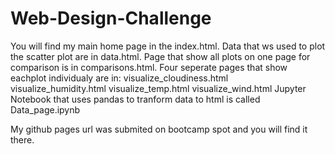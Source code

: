 # Web-Design-Challenge

You will find my main home page in the index.html.
Data that ws used to plot the scatter plot are in data.html.
Page that show all  plots on one page for comparison is in comparisons.html.
Four seperate pages that show eachplot individualy are in:
visualize_cloudiness.html
visualize_humidity.html
visualize_temp.html
visualize_wind.html
Jupyter Notebook that uses pandas to tranform data to html is called Data_page.ipynb

My github pages url was submited on bootcamp spot and you will find it there. 



